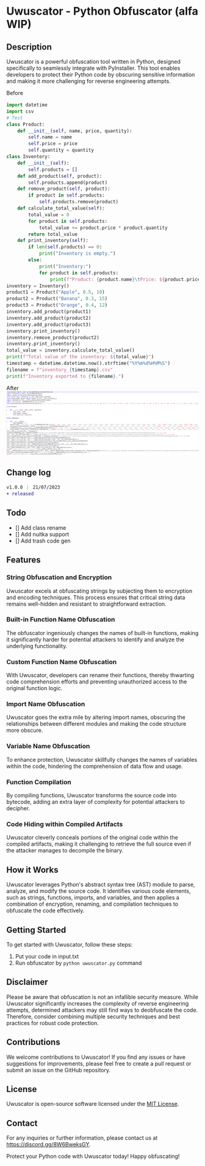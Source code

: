 # Uwuscator - Python Obfuscator (alfa WIP)

## Description

Uwuscator is a powerful obfuscation tool written in Python, designed specifically to seamlessly integrate with PyInstaller. This tool enables developers to protect their Python code by obscuring sensitive information and making it more challenging for reverse engineering attempts.


Before
```python
import datetime
import csv
# Test
class Product:
    def __init__(self, name, price, quantity):
        self.name = name
        self.price = price
        self.quantity = quantity
class Inventory:
    def __init__(self):
        self.products = []
    def add_product(self, product):
        self.products.append(product)
    def remove_product(self, product):
        if product in self.products:
            self.products.remove(product)
    def calculate_total_value(self):
        total_value = 0
        for product in self.products:
            total_value += product.price * product.quantity
        return total_value
    def print_inventory(self):
        if len(self.products) == 0:
            print("Inventory is empty.")
        else:
            print("Inventory:")
            for product in self.products:
                print(f"Product: {product.name}\tPrice: ${product.price}\tQuantity: {product.quantity}")
inventory = Inventory()
product1 = Product("Apple", 0.5, 10)
product2 = Product("Banana", 0.3, 15)
product3 = Product("Orange", 0.4, 12)
inventory.add_product(product1)
inventory.add_product(product2)
inventory.add_product(product3)
inventory.print_inventory()
inventory.remove_product(product2)
inventory.print_inventory()
total_value = inventory.calculate_total_value()
print(f"Total value of the inventory: ${total_value}")
timestamp = datetime.datetime.now().strftime("%Y%m%d%H%M%S")
filename = f"inventory_{timestamp}.csv"
print(f"Inventory exported to {filename}.")
```
After
![Test 1](https://github.com/OxynDev/uwuscator/blob/720aa235a0c6df475c33bbdd9996afeda1cd078d/temp/1.png)



## Change log
```diff
v1.0.0 ⋮ 21/07/2023
+ released
```

## Todo

- [] Add class rename
- [] Add nuitka support
- [] Add trash code gen


## Features

### String Obfuscation and Encryption

Uwuscator excels at obfuscating strings by subjecting them to encryption and encoding techniques. This process ensures that critical string data remains well-hidden and resistant to straightforward extraction.

### Built-in Function Name Obfuscation

The obfuscator ingeniously changes the names of built-in functions, making it significantly harder for potential attackers to identify and analyze the underlying functionality.

### Custom Function Name Obfuscation

With Uwuscator, developers can rename their functions, thereby thwarting code comprehension efforts and preventing unauthorized access to the original function logic.

### Import Name Obfuscation

Uwuscator goes the extra mile by altering import names, obscuring the relationships between different modules and making the code structure more obscure.

### Variable Name Obfuscation

To enhance protection, Uwuscator skillfully changes the names of variables within the code, hindering the comprehension of data flow and usage.

### Function Compilation

By compiling functions, Uwuscator transforms the source code into bytecode, adding an extra layer of complexity for potential attackers to decipher.

### Code Hiding within Compiled Artifacts

Uwuscator cleverly conceals portions of the original code within the compiled artifacts, making it challenging to retrieve the full source even if the attacker manages to decompile the binary.

## How it Works

Uwuscator leverages Python's abstract syntax tree (AST) module to parse, analyze, and modify the source code. It identifies various code elements, such as strings, functions, imports, and variables, and then applies a combination of encryption, renaming, and compilation techniques to obfuscate the code effectively.

## Getting Started

To get started with Uwuscator, follow these steps:

1. Put your code in input.txt
2. Run obfuscator by `python uwuscator.py` command

## Disclaimer

Please be aware that obfuscation is not an infallible security measure. While Uwuscator significantly increases the complexity of reverse engineering attempts, determined attackers may still find ways to deobfuscate the code. Therefore, consider combining multiple security techniques and best practices for robust code protection.

## Contributions

We welcome contributions to Uwuscator! If you find any issues or have suggestions for improvements, please feel free to create a pull request or submit an issue on the GitHub repository.

## License

Uwuscator is open-source software licensed under the [MIT License](link-to-license).

## Contact

For any inquiries or further information, please contact us at https://discord.gg/8W6BweksGY.

Protect your Python code with Uwuscator today! Happy obfuscating!
